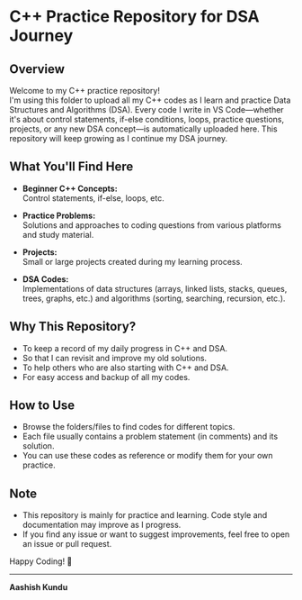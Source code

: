 # C++ Practice Repository for DSA Journey

## Overview

Welcome to my C++ practice repository!  
I'm using this folder to upload all my C++ codes as I learn and practice Data Structures and Algorithms (DSA). Every code I write in VS Code—whether it's about control statements, if-else conditions, loops, practice questions, projects, or any new DSA concept—is automatically uploaded here. This repository will keep growing as I continue my DSA journey.

## What You'll Find Here

- **Beginner C++ Concepts:**  
  Control statements, if-else, loops, etc.

- **Practice Problems:**  
  Solutions and approaches to coding questions from various platforms and study material.

- **Projects:**  
  Small or large projects created during my learning process.

- **DSA Codes:**  
  Implementations of data structures (arrays, linked lists, stacks, queues, trees, graphs, etc.) and algorithms (sorting, searching, recursion, etc.).

## Why This Repository?

- To keep a record of my daily progress in C++ and DSA.
- So that I can revisit and improve my old solutions.
- To help others who are also starting with C++ and DSA.
- For easy access and backup of all my codes.

## How to Use

- Browse the folders/files to find codes for different topics.
- Each file usually contains a problem statement (in comments) and its solution.
- You can use these codes as reference or modify them for your own practice.

## Note

- This repository is mainly for practice and learning. Code style and documentation may improve as I progress.
- If you find any issue or want to suggest improvements, feel free to open an issue or pull request.

Happy Coding! 🚀

---
**Aashish Kundu**

